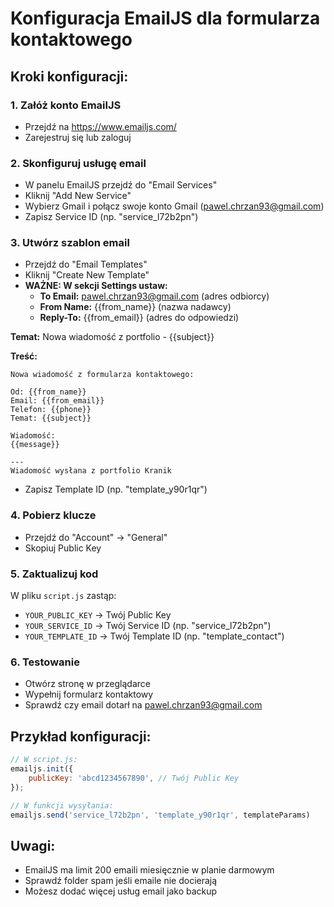 # Konfiguracja EmailJS dla formularza kontaktowego

## Kroki konfiguracji:

### 1. Załóż konto EmailJS
- Przejdź na https://www.emailjs.com/
- Zarejestruj się lub zaloguj

### 2. Skonfiguruj usługę email
- W panelu EmailJS przejdź do "Email Services"
- Kliknij "Add New Service"
- Wybierz Gmail i połącz swoje konto Gmail (pawel.chrzan93@gmail.com)
- Zapisz Service ID (np. "service_l72b2pn")

### 3. Utwórz szablon email
- Przejdź do "Email Templates"
- Kliknij "Create New Template"
- **WAŻNE: W sekcji Settings ustaw:**
  - **To Email:** pawel.chrzan93@gmail.com (adres odbiorcy)
  - **From Name:** {{from_name}} (nazwa nadawcy)
  - **Reply-To:** {{from_email}} (adres do odpowiedzi)

**Temat:** Nowa wiadomość z portfolio - {{subject}}

**Treść:**
```
Nowa wiadomość z formularza kontaktowego:

Od: {{from_name}}
Email: {{from_email}}
Telefon: {{phone}}
Temat: {{subject}}

Wiadomość:
{{message}}

---
Wiadomość wysłana z portfolio Kranik
```

- Zapisz Template ID (np. "template_y90r1qr")

### 4. Pobierz klucze
- Przejdź do "Account" → "General"
- Skopiuj Public Key

### 5. Zaktualizuj kod
W pliku `script.js` zastąp:
- `YOUR_PUBLIC_KEY` → Twój Public Key
- `YOUR_SERVICE_ID` → Twój Service ID (np. "service_l72b2pn")
- `YOUR_TEMPLATE_ID` → Twój Template ID (np. "template_contact")

### 6. Testowanie
- Otwórz stronę w przeglądarce
- Wypełnij formularz kontaktowy
- Sprawdź czy email dotarł na pawel.chrzan93@gmail.com

## Przykład konfiguracji:
```javascript
// W script.js:
emailjs.init({
    publicKey: 'abcd1234567890', // Twój Public Key
});

// W funkcji wysyłania:
emailjs.send('service_l72b2pn', 'template_y90r1qr', templateParams)
```

## Uwagi:
- EmailJS ma limit 200 emaili miesięcznie w planie darmowym
- Sprawdź folder spam jeśli emaile nie docierają
- Możesz dodać więcej usług email jako backup